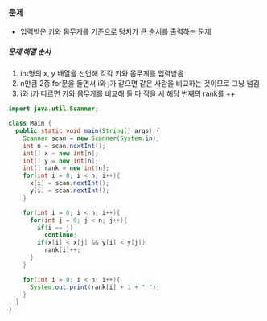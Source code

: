 ### 문제
* 입력받은 키와 몸무게를 기준으로 덩치가 큰 순서를 출력하는 문제

##### 문제 해결 순서
1. int형의 x, y 배열을 선언해 각각 키와 몸무게를 입력받음
2. n만큼 2중 for문을 돌면서 i와 j가 같으면 같은 사람을 비교하는 것이므로 그냥 넘김
3. i와 j가 다르면 키와 몸무게를 비교해 둘 다 작을 시 해당 번째의 rank를 ++

```java
import java.util.Scanner;

class Main {
  public static void main(String[] args) {
    Scanner scan = new Scanner(System.in);
    int n = scan.nextInt();
    int[] x = new int[n];
    int[] y = new int[n];
    int[] rank = new int[n];
    for(int i = 0; i < n; i++){
      x[i] = scan.nextInt();
      y[i] = scan.nextInt();
    }

    for(int i = 0; i < n; i++){
      for(int j = 0; j < n; j++){
        if(i == j)
          continue;
        if(x[i] < x[j] && y[i] < y[j])
          rank[i]++;
      }
    }

    for(int i = 0; i < n; i++){
      System.out.print(rank[i] + 1 + " ");
    }
  }
}
```
